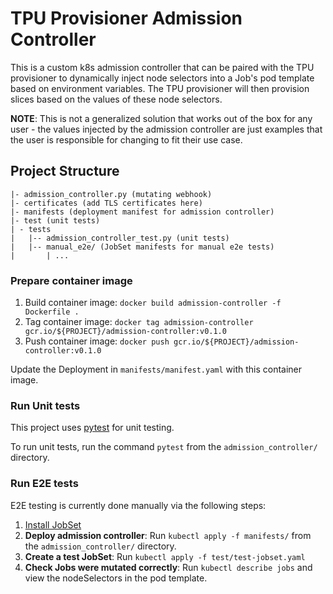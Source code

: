 # TPU Provisioner Admission Controller

This is a custom k8s admission controller that can be paired with the TPU provisioner
to dynamically inject node selectors into a Job's pod template based on environment
variables. The TPU provisioner will then provision slices based on the values of
these node selectors.

**NOTE**: This is not a generalized solution that works out of the box for any user - the values
injected by the admission controller are just examples that the user is responsible
for changing to fit their use case.

## Project Structure

```
|- admission_controller.py (mutating webhook)
|- certificates (add TLS certificates here)
|- manifests (deployment manifest for admission controller)
|- test (unit tests)
| - tests
|   |-- admission_controller_test.py (unit tests)
|   |-- manual_e2e/ (JobSet manifests for manual e2e tests)
|       | ...
```

### Prepare container image

1. Build container image: `docker build admission-controller -f Dockerfile .`
2. Tag container image: `docker tag admission-controller gcr.io/${PROJECT}/admission-controller:v0.1.0`
2. Push container image: `docker push gcr.io/${PROJECT}/admission-controller:v0.1.0`

Update the Deployment in `manifests/manifest.yaml` with this container image.

### Run Unit tests

This project uses [pytest](https://docs.pytest.org) for unit testing.

To run unit tests, run the command `pytest` from the `admission_controller/` directory.

### Run E2E tests

E2E testing is currently done manually via the following steps:

1. [Install JobSet](https://jobset.sigs.k8s.io/docs/installation/)
2. **Deploy admission controller**: Run `kubectl apply -f manifests/` from the `admission_controller/` directory.
3. **Create a test JobSet**: Run `kubectl apply -f test/test-jobset.yaml`
4. **Check Jobs were mutated correctly**: Run `kubectl describe jobs` and view the nodeSelectors in the pod template.